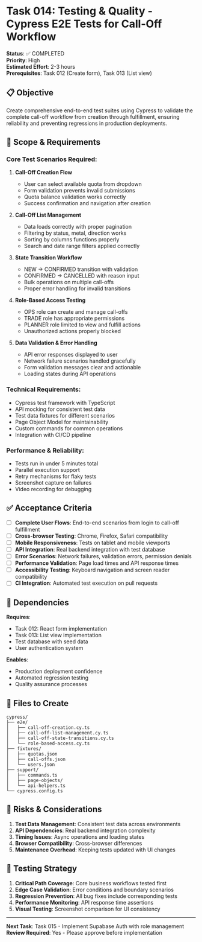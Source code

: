 # Task 014: Testing & Quality - Cypress E2E Tests for Call-Off Workflow

**Status**: ✅ COMPLETED  
**Priority**: High  
**Estimated Effort**: 2-3 hours  
**Prerequisites**: Task 012 (Create form), Task 013 (List view)

## 📋 Objective

Create comprehensive end-to-end test suites using Cypress to validate the complete call-off workflow from creation through fulfillment, ensuring reliability and preventing regressions in production deployments.

## 🎯 Scope & Requirements

### Core Test Scenarios Required:
1. **Call-Off Creation Flow**
   - User can select available quota from dropdown
   - Form validation prevents invalid submissions
   - Quota balance validation works correctly
   - Success confirmation and navigation after creation

2. **Call-Off List Management**
   - Data loads correctly with proper pagination
   - Filtering by status, metal, direction works
   - Sorting by columns functions properly
   - Search and date range filters applied correctly

3. **State Transition Workflow**
   - NEW → CONFIRMED transition with validation
   - CONFIRMED → CANCELLED with reason input
   - Bulk operations on multiple call-offs
   - Proper error handling for invalid transitions

4. **Role-Based Access Testing**
   - OPS role can create and manage call-offs
   - TRADE role has appropriate permissions
   - PLANNER role limited to view and fulfill actions
   - Unauthorized actions properly blocked

5. **Data Validation & Error Handling**
   - API error responses displayed to user
   - Network failure scenarios handled gracefully
   - Form validation messages clear and actionable
   - Loading states during API operations

### Technical Requirements:
- Cypress test framework with TypeScript
- API mocking for consistent test data
- Test data fixtures for different scenarios
- Page Object Model for maintainability
- Custom commands for common operations
- Integration with CI/CD pipeline

### Performance & Reliability:
- Tests run in under 5 minutes total
- Parallel execution support
- Retry mechanisms for flaky tests
- Screenshot capture on failures
- Video recording for debugging

## ✅ Acceptance Criteria

- [ ] **Complete User Flows**: End-to-end scenarios from login to call-off fulfillment
- [ ] **Cross-browser Testing**: Chrome, Firefox, Safari compatibility
- [ ] **Mobile Responsiveness**: Tests on tablet and mobile viewports
- [ ] **API Integration**: Real backend integration with test database
- [ ] **Error Scenarios**: Network failures, validation errors, permission denials
- [ ] **Performance Validation**: Page load times and API response times
- [ ] **Accessibility Testing**: Keyboard navigation and screen reader compatibility
- [ ] **CI Integration**: Automated test execution on pull requests

## 🔄 Dependencies

**Requires**:
- Task 012: React form implementation
- Task 013: List view implementation  
- Test database with seed data
- User authentication system

**Enables**:
- Production deployment confidence
- Automated regression testing
- Quality assurance processes

## 📁 Files to Create

```
cypress/
├── e2e/
│   ├── call-off-creation.cy.ts
│   ├── call-off-list-management.cy.ts
│   ├── call-off-state-transitions.cy.ts
│   └── role-based-access.cy.ts
├── fixtures/
│   ├── quotas.json
│   ├── call-offs.json
│   └── users.json
├── support/
│   ├── commands.ts
│   ├── page-objects/
│   └── api-helpers.ts
└── cypress.config.ts
```

## 🚨 Risks & Considerations

1. **Test Data Management**: Consistent test data across environments
2. **API Dependencies**: Real backend integration complexity
3. **Timing Issues**: Async operations and loading states
4. **Browser Compatibility**: Cross-browser differences
5. **Maintenance Overhead**: Keeping tests updated with UI changes

## 🧪 Testing Strategy

1. **Critical Path Coverage**: Core business workflows tested first
2. **Edge Case Validation**: Error conditions and boundary scenarios
3. **Regression Prevention**: All bug fixes include corresponding tests
4. **Performance Monitoring**: API response time assertions
5. **Visual Testing**: Screenshot comparison for UI consistency

---

**Next Task**: Task 015 - Implement Supabase Auth with role management  
**Review Required**: Yes - Please approve before implementation
